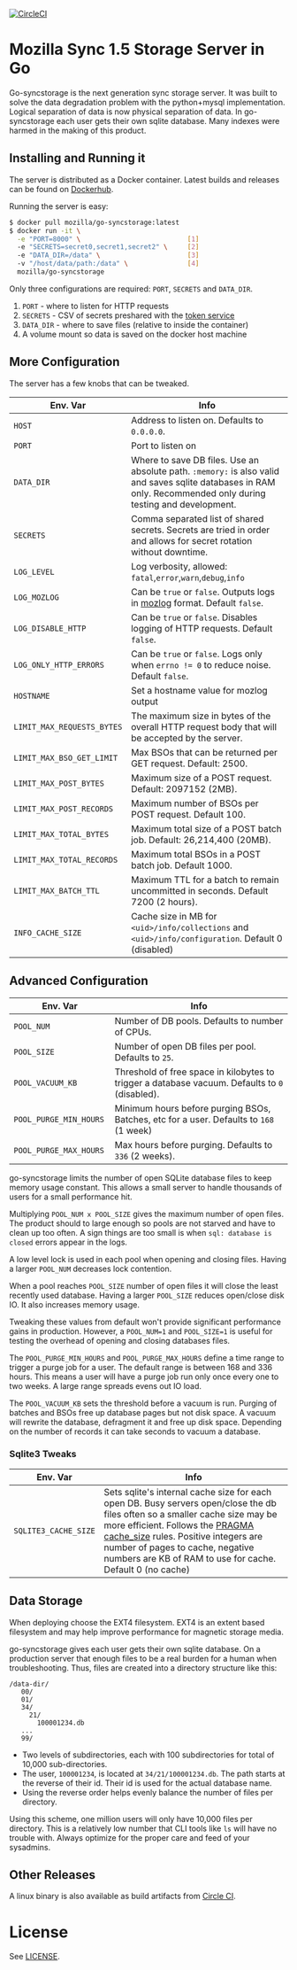 [![CircleCI](https://circleci.com/gh/mozilla-services/go-syncstorage.svg?style=svg)](https://circleci.com/gh/mozilla-services/go-syncstorage)

# Mozilla Sync 1.5 Storage Server in Go

Go-syncstorage is the next generation sync storage server. It was built to solve the data degradation problem with the python+mysql implementation. Logical separation of data is now physical separation of data.  In go-syncstorage each user gets their own sqlite database. Many indexes were harmed in the making of this product.

## Installing and Running it

The server is distributed as a Docker container. Latest builds and releases can be found on [Dockerhub](https://hub.docker.com/r/mozilla/go-syncstorage).

Running the server is easy:

```bash
$ docker pull mozilla/go-syncstorage:latest
$ docker run -it \
  -e "PORT=8000" \                           [1]
  -e "SECRETS=secret0,secret1,secret2" \     [2]
  -e "DATA_DIR=/data" \                      [3]
  -v "/host/data/path:/data" \               [4]
  mozilla/go-syncstorage
```

Only three configurations are required: `PORT`, `SECRETS` and `DATA_DIR`.

1. `PORT` - where to listen for HTTP requests
2. `SECRETS` - CSV of secrets preshared with the [token service](https://github.com/mozilla-services/tokenserver/)
3. `DATA_DIR` - where to save files (relative to inside the container)
4. A volume mount so data is saved on the docker host machine

## More Configuration

The server has a few knobs that can be tweaked.

| Env. Var | Info |
|---|---|
| `HOST` | Address to listen on. Defaults to `0.0.0.0`. |
| `PORT` | Port to listen on |
| `DATA_DIR` | Where to save DB files. Use an absolute path. `:memory:` is also valid and saves sqlite databases in RAM only. Recommended only during testing and development. |
| `SECRETS` | Comma separated list of shared secrets. Secrets are tried in order and allows for secret rotation without downtime. |
| `LOG_LEVEL`| Log verbosity, allowed: `fatal`,`error`,`warn`,`debug`,`info`|
| `LOG_MOZLOG` | Can be `true` or `false`. Outputs logs in [mozlog](https://github.com/mozilla-services/Dockerflow/blob/master/docs/mozlog.md) format. Default `false`.|
| `LOG_DISABLE_HTTP` | Can be `true` or `false`. Disables logging of HTTP requests. Default `false`. |
| `LOG_ONLY_HTTP_ERRORS` | Can be `true` or `false`. Logs only when `errno != 0` to reduce noise. Default `false`. |
| `HOSTNAME` | Set a hostname value for mozlog output |
| `LIMIT_MAX_REQUESTS_BYTES` | The maximum size in bytes of the overall HTTP request body that will be accepted by the server. |
| `LIMIT_MAX_BSO_GET_LIMIT` |  Max BSOs that can be returned per GET request. Default: 2500. |
| `LIMIT_MAX_POST_BYTES` |  Maximum size of a POST request. Default: 2097152 (2MB). |
| `LIMIT_MAX_POST_RECORDS` |  Maximum number of BSOs per POST request. Default 100. |
| `LIMIT_MAX_TOTAL_BYTES` |  Maximum total size of a POST batch job. Default: 26,214,400 (20MB). |
| `LIMIT_MAX_TOTAL_RECORDS` | Maximum total BSOs in a POST batch job. Default 1000. |
| `LIMIT_MAX_BATCH_TTL` | Maximum TTL for a batch to remain uncommitted in seconds. Default 7200 (2 hours). |
| `INFO_CACHE_SIZE` | Cache size in MB for `<uid>/info/collections` and `<uid>/info/configuration`. Default 0 (disabled) | 

## Advanced Configuration

| Env. Var | Info |
|---|---|
| `POOL_NUM` | Number of DB pools. Defaults to number of CPUs.  |
| `POOL_SIZE` | Number of open DB files per pool. Defaults to `25`.  |
| `POOL_VACUUM_KB` | Threshold of free space in kilobytes to trigger a database vacuum. Defaults to `0` (disabled). |
| `POOL_PURGE_MIN_HOURS	` | Minimum hours before purging BSOs, Batches, etc for a user. Defaults to `168` (1 week) |
| `POOL_PURGE_MAX_HOURS	` | Max hours before purging. Defaults to `336` (2 weeks). |

go-syncstorage limits the number of open SQLite database files to keep memory usage constant. This allows a small server to handle thousands of users for a small performance hit.

Multiplying `POOL_NUM x POOL_SIZE` gives the maximum number of open files. The product should to large enough so pools are not starved and have to clean up too often. A sign things are too small is when `sql: database is closed` errors appear in the logs.

A low level lock is used in each pool when opening and closing files. Having a larger `POOL_NUM` decreases lock contention.

When a pool reaches `POOL_SIZE` number of open files it will close the least recently used database. Having a larger `POOL_SIZE` reduces open/close disk IO. It also increases memory usage.

Tweaking these values from default won't provide significant performance gains in production. However, a `POOL_NUM=1` and `POOL_SIZE=1` is useful for testing the overhead of opening and closing databases files.

The `POOL_PURGE_MIN_HOURS` and `POOL_PURGE_MAX_HOURS` define a time range to trigger a purge job for a user. The default range is between 168 and 336 hours. This means a user will have a purge job run only once every one to two weeks. A large range spreads evens out IO load.

The `POOL_VACUUM_KB` sets the threshold before a vacuum is run. Purging of batches and BSOs free up database pages but not disk space. A vacuum will rewrite the database, defragment it and free up disk space. Depending on the number of records it can take seconds to vacuum a database.

### Sqlite3 Tweaks 

| Env. Var | Info |
|---|---|
| `SQLITE3_CACHE_SIZE` | Sets sqlite's internal cache size for each open DB. Busy servers open/close the db files often so a smaller cache size may be more efficient. Follows the [PRAGMA cache_size](https://www.sqlite.org/pragma.html#pragma_cache_size) rules. Positive integers are number of pages to cache, negative numbers are KB of RAM to use for cache. Default 0 (no cache)|


## Data Storage

When deploying choose the EXT4 filesystem. EXT4 is an extent based filesystem and may help improve performance for magnetic storage media.

go-syncstorage gives each user gets their own sqlite database. On a production server that enough files to be a real burden for a human when troubleshooting. Thus, files are created into a directory structure like this:

```
/data-dir/
   00/
   01/
   34/
     21/
       100001234.db
   ...
   99/
```

* Two levels of subdirectories, each with 100 subdirectories for total of 10,000 sub-directories.
* The user, `100001234`, is located at `34/21/100001234.db`. The path starts at the reverse of their id. Their id is used for the actual database name.
* Using the reverse order helps evenly balance the number of files per directory.

Using this scheme, one million users will only have 10,000 files per directory. This is a relatively low number that CLI tools like `ls` will have no trouble with. Always optimize for the proper care and feed of your sysadmins.


## Other Releases

A linux binary is also available as build artifacts from [Circle CI](https://circleci.com/gh/mozilla-services/go-syncstorage).

# License

See [LICENSE](LICENSE.txt).
